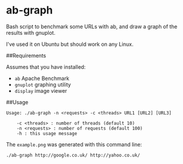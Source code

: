 ab-graph
========

Bash script to benchmark some URLs with ab, and draw a graph of the results with gnuplot.

I've used it on Ubuntu but should work on any Linux.

##Requirements

Assumes that you have installed:

* `ab` Apache Benchmark
* `gnuplot` graphing utility
* `display` image viewer

##Usage

	Usage: ./ab-graph -n <requests> -c <threads> URL1 [URL2] [URL3]	
	
		-c <threads> : number of threads (default 10)
		-n <requests> : number of requests (default 100)
		-h : this usage message

The `example.png` was generated with this command line:

    ./ab-graph http://google.co.uk/ http://yahoo.co.uk/


